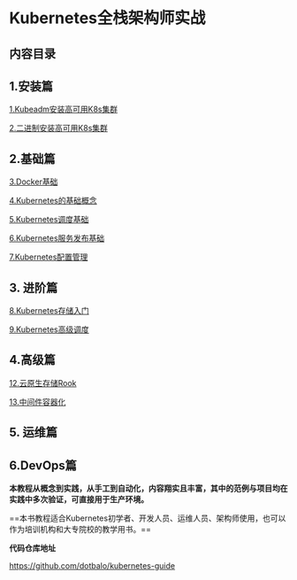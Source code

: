 # Kubernetes全栈架构师实战



## 内容目录
## 1.安装篇

 [1.Kubeadm安装高可用K8s集群](../1.安装篇/1.Kubeadm安装高可用K8s集群.md) 

 [2.二进制安装高可用K8s集群](../1.安装篇/2.二进制安装高可用K8s集群.md) 





## 2.基础篇

[3.Docker基础](../2.基础篇/3.Docker基础.md)

[4.Kubernetes的基础概念](../2.基础篇/4.Kubernetes的基础概念.md)

[5.Kubernetes调度基础](../2.基础篇/5.Kubernetes调度基础.md)

[6.Kubernetes服务发布基础](../2.基础篇/6.Kubernetes服务发布基础.md)

[7.Kubernetes配置管理](../2.基础篇/7.Kubernetes配置管理.md)



## 3. 进阶篇

[8.Kubernetes存储入门](../3.进阶篇/8.Kubernetes存储入门.md)

[9.Kubernetes高级调度](../3.进阶篇/9.Kubernetes高级调度.md)





## 4.高级篇



[12.云原生存储Rook](../4.高级篇/12.云原生存储Rook.md)

[13.中间件容器化](../4.高级篇/13.中间件容器化.md)



## 5. 运维篇










## 6.DevOps篇













**本教程从概念到实践，从手工到自动化，内容翔实且丰富，其中的范例与项目均在实践中多次验证，可直接用于生产环境。**



==本书教程适合Kubernetes初学者、开发人员、运维人员、架构师使用，也可以作为培训机构和大专院校的教学用书。==



**代码仓库地址**

https://github.com/dotbalo/kubernetes-guide
